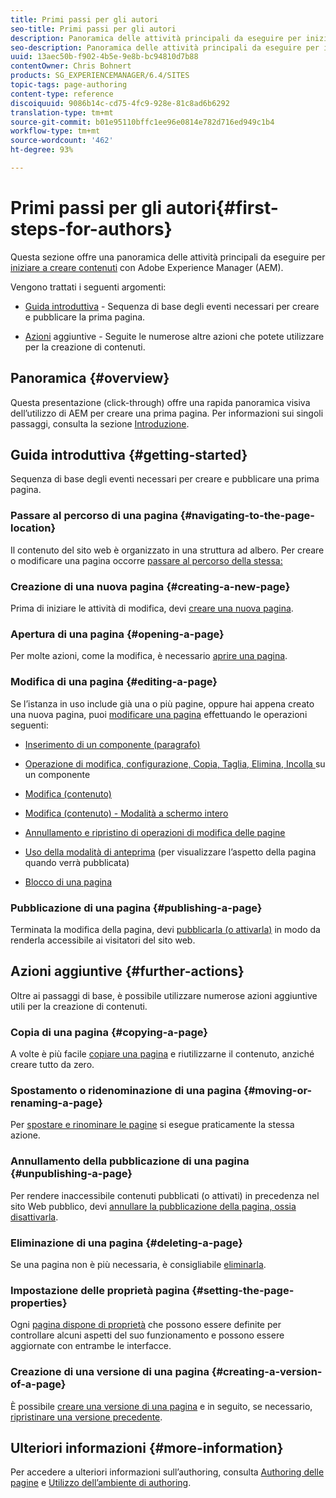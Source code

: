 ```yaml
---
title: Primi passi per gli autori
seo-title: Primi passi per gli autori
description: Panoramica delle attività principali da eseguire per iniziare a creare contenuti con AEM
seo-description: Panoramica delle attività principali da eseguire per iniziare a creare contenuti con AEM
uuid: 13aec50b-f902-4b5e-9e8b-bc94810d7b88
contentOwner: Chris Bohnert
products: SG_EXPERIENCEMANAGER/6.4/SITES
topic-tags: page-authoring
content-type: reference
discoiquuid: 9086b14c-cd75-4fc9-928e-81c8ad6b6292
translation-type: tm+mt
source-git-commit: b01e95110bffc1ee96e0814e782d716ed949c1b4
workflow-type: tm+mt
source-wordcount: '462'
ht-degree: 93%

---
```



# Primi passi per gli autori{#first-steps-for-authors}

Questa sezione offre una panoramica delle attività principali da eseguire per [iniziare a creare contenuti](/help/sites-authoring/author.md#concept-of-authoring-and-publishing) con Adobe Experience Manager (AEM).

Vengono trattati i seguenti argomenti:

* [Guida introduttiva](#getting-started)  - Sequenza di base degli eventi necessari per creare e pubblicare la prima pagina.

* [Azioni](#further-actions)  aggiuntive - Seguite le numerose altre azioni che potete utilizzare per la creazione di contenuti.

## Panoramica {#overview}

Questa presentazione (click-through) offre una rapida panoramica visiva dell’utilizzo di AEM per creare una prima pagina. Per informazioni sui singoli passaggi, consulta la sezione [Introduzione](#getting-started).

## Guida introduttiva {#getting-started}

Sequenza di base degli eventi necessari per creare e pubblicare una prima pagina.

### Passare al percorso di una pagina {#navigating-to-the-page-location}

Il contenuto del sito web è organizzato in una struttura ad albero. Per creare o modificare una pagina occorre [passare al percorso della stessa:](/help/sites-authoring/basic-handling.md#viewing-and-selecting-resources)

### Creazione di una nuova pagina {#creating-a-new-page}

Prima di iniziare le attività di modifica, devi [creare una nuova pagina](/help/sites-authoring/managing-pages.md#creating-a-new-page).

### Apertura di una pagina {#opening-a-page}

Per molte azioni, come la modifica, è necessario [aprire una pagina](/help/sites-authoring/managing-pages.md#opening-a-page-for-editing).

### Modifica di una pagina  {#editing-a-page}

Se l’istanza in uso include già una o più pagine, oppure hai appena creato una nuova pagina, puoi [modificare una pagina](/help/sites-authoring/editing-content.md) effettuando le operazioni seguenti:

* [Inserimento di un componente (paragrafo)](/help/sites-authoring/editing-content.md#inserting-a-component)
* [Operazione di modifica, configurazione, Copia, Taglia, Elimina, Incolla ](/help/sites-authoring/editing-content.md#edit-configure-copy-cut-delete-paste)su un componente
* [Modifica (contenuto)](/help/sites-authoring/editing-content.md#edit-content)
* [Modifica (contenuto) - Modalità a schermo intero](/help/sites-authoring/editing-content.md#edit-content-full-screen-mode)

* [Annullamento e ripristino di operazioni di modifica delle pagine](/help/sites-authoring/editing-content.md#undoing-and-redoing-page-edits)
* [Uso della modalità di anteprima](/help/sites-authoring/editing-content.md#preview-mode) (per visualizzare l’aspetto della pagina quando verrà pubblicata)
* [Blocco di una pagina](/help/sites-authoring/editing-content.md#locking-a-page)

### Pubblicazione di una pagina  {#publishing-a-page}

Terminata la modifica della pagina, devi [pubblicarla (o attivarla)](/help/sites-authoring/publishing-pages.md) in modo da renderla accessibile ai visitatori del sito web.

## Azioni aggiuntive  {#further-actions}

Oltre ai passaggi di base, è possibile utilizzare numerose azioni aggiuntive utili per la creazione di contenuti.

### Copia di una pagina {#copying-a-page}

A volte è più facile [copiare una pagina](/help/sites-authoring/managing-pages.md#copying-and-pasting-a-page) e riutilizzarne il contenuto, anziché creare tutto da zero.

### Spostamento o ridenominazione di una pagina {#moving-or-renaming-a-page}

Per [spostare e rinominare le pagine](/help/sites-authoring/managing-pages.md#moving-or-renaming-a-page) si esegue praticamente la stessa azione.

### Annullamento della pubblicazione di una pagina  {#unpublishing-a-page}

Per rendere inaccessibile contenuti pubblicati (o attivati) in precedenza nel sito Web pubblico, devi [annullare la pubblicazione della pagina, ossia disattivarla](/help/sites-authoring/publishing-pages.md).

### Eliminazione di una pagina {#deleting-a-page}

Se una pagina non è più necessaria, è consigliabile [eliminarla](/help/sites-authoring/managing-pages.md#deleting-a-page).

### Impostazione delle proprietà pagina  {#setting-the-page-properties}

Ogni [pagina dispone di proprietà](/help/sites-authoring/editing-page-properties.md) che possono essere definite per controllare alcuni aspetti del suo funzionamento e possono essere aggiornate con entrambe le interfacce.

### Creazione di una versione di una pagina {#creating-a-version-of-a-page}

È possibile [creare una versione di una pagina](/help/sites-authoring/working-with-page-versions.md#creating-a-new-version) e in seguito, se necessario, [ripristinare una versione precedente](/help/sites-authoring/working-with-page-versions.md#reverting-to-a-page-version).

## Ulteriori informazioni  {#more-information}

Per accedere a ulteriori informazioni sull’authoring, consulta [Authoring delle pagine](/help/sites-authoring/author-environment-tools.md) e [Utilizzo dell’ambiente di authoring](/help/sites-authoring/home.md).
